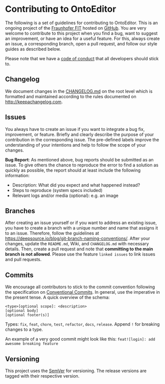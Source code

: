 # Contributing to OntoEditor

The following is a set of guidelines for contributing to OntoEditor. This is an ongoing
project of the [Fraunhofer FIT](https://www.fit.fraunhofer.de/en.html) hosted on
[GitHub](https://github.com/ahemaid/OntoEditor/). You are very
welcome to contribute to this project when you find a bug, want to suggest an improvement, or have
an idea for a useful feature. For this, always create an issue, a corresponding branch, open a
pull request, and follow our style guides as described below.

Please note that we have a [code of conduct](CODE_OF_CONDUCT.md) that all developers should stick to.

## Changelog

We document changes in the [CHANGELOG.md](CHANGELOG.md) on the root level which is formatted and
maintained according to the rules documented on http://keepachangelog.com.

## Issues

You always have to create an issue if you want to integrate a bug fix, improvement, or feature.
Briefly and clearly describe the purpose of your contribution in the corresponding issue.
The pre-defined labels improve the understanding of your intentions and help to follow
the scope of your changes.

**Bug Report**: As mentioned above, bug reports should be submitted as an issue. To give others
the chance to reproduce the error to find a solution as quickly as possible, the report
should at least include the following information:
* Description: What did you expect and what happened instead?
* Steps to reproduce (system specs included)
* Relevant logs and/or media (optional): e.g. an image

## Branches

After creating an issue yourself or if you want to address an existing issue, you have to create a
branch with a unique number and name that assigns it to an issue. Therefore, follow the guidelines
at https://deepsource.io/blog/git-branch-naming-conventions/. After your changes, update the
`README.md`, Wiki, and `CHANGELOG.md` with necessary details. Then, create a pull request and note
that **committing to the main branch is not allowed**. Please use the feature `linked issues` to
link issues and pull requests.

## Commits

We encourage all contributors to stick to the commit convention following the specification on
[Conventional Commits](https://www.conventionalcommits.org/en/v1.0.0/). In general, use  the
imperative in the present tense. A quick overview of the schema:
```
<type>[optional scope]: <description>
[optional body]
[optional footer(s)]
```

Types: `fix`, `feat`, `chore`, `test`, `refactor`, `docs`, `release`. Append `!` for breaking
changes to a type.

An example of a very good commit might look like this: `feat![login]: add awesome breaking feature`

## Versioning
This project uses the [SemVer](https://semver.org/) for versioning. The release versions are tagged
with their respective version.
